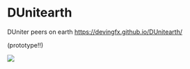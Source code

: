 # DUnitearth

DUniter peers on earth https://devingfx.github.io/DUnitearth/


(prototype!!)

![](https://devingfx.github.io/DUnitearth/images/Screenshot%202016-08-26%20at%2016.33.32.png)
